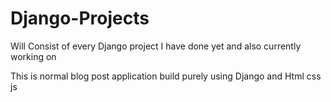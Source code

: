 # Django-Projects
Will Consist of every Django project I have done yet and also currently working on

This is normal blog post application build purely using Django and Html css js
